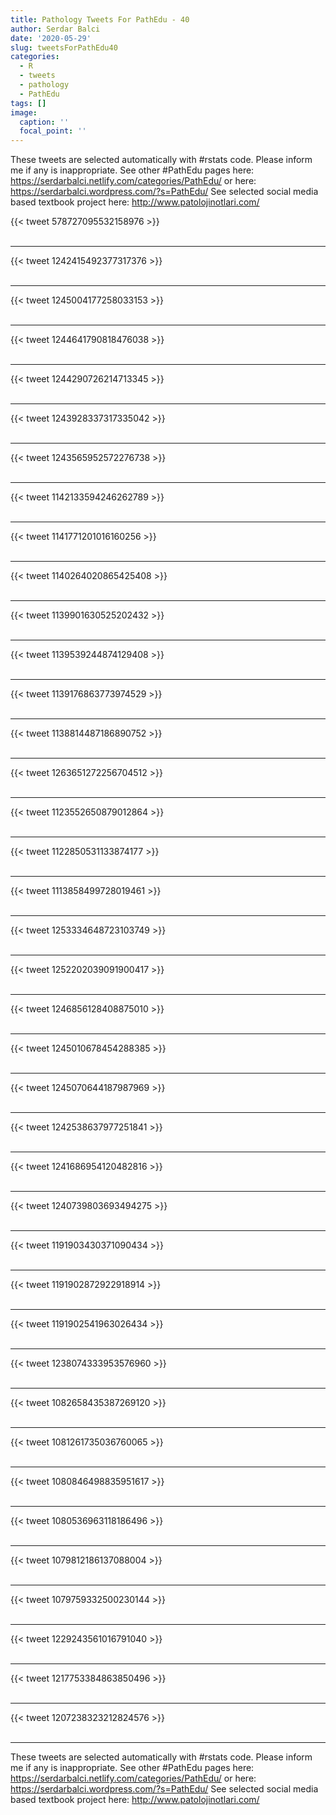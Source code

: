 ```yaml
---
title: Pathology Tweets For PathEdu - 40
author: Serdar Balci
date: '2020-05-29'
slug: tweetsForPathEdu40
categories:
  - R
  - tweets
  - pathology
  - PathEdu
tags: []
image:
  caption: ''
  focal_point: ''
---
```



These tweets are selected automatically with #rstats code. Please inform me if any is inappropriate.
See other #PathEdu pages here: https://serdarbalci.netlify.com/categories/PathEdu/  or here: https://serdarbalci.wordpress.com/?s=PathEdu/ 
See selected social media based textbook project here: http://www.patolojinotlari.com/

{{< tweet 578727095532158976 >}}
<br>
<br>
<hr>
{{< tweet 1242415492377317376 >}}
<br>
<br>
<hr>
{{< tweet 1245004177258033153 >}}
<br>
<br>
<hr>
{{< tweet 1244641790818476038 >}}
<br>
<br>
<hr>
{{< tweet 1244290726214713345 >}}
<br>
<br>
<hr>
{{< tweet 1243928337317335042 >}}
<br>
<br>
<hr>
{{< tweet 1243565952572276738 >}}
<br>
<br>
<hr>
{{< tweet 1142133594246262789 >}}
<br>
<br>
<hr>
{{< tweet 1141771201016160256 >}}
<br>
<br>
<hr>
{{< tweet 1140264020865425408 >}}
<br>
<br>
<hr>
{{< tweet 1139901630525202432 >}}
<br>
<br>
<hr>
{{< tweet 1139539244874129408 >}}
<br>
<br>
<hr>
{{< tweet 1139176863773974529 >}}
<br>
<br>
<hr>
{{< tweet 1138814487186890752 >}}
<br>
<br>
<hr>
{{< tweet 1263651272256704512 >}}
<br>
<br>
<hr>
{{< tweet 1123552650879012864 >}}
<br>
<br>
<hr>
{{< tweet 1122850531133874177 >}}
<br>
<br>
<hr>
{{< tweet 1113858499728019461 >}}
<br>
<br>
<hr>
{{< tweet 1253334648723103749 >}}
<br>
<br>
<hr>
{{< tweet 1252202039091900417 >}}
<br>
<br>
<hr>
{{< tweet 1246856128408875010 >}}
<br>
<br>
<hr>
{{< tweet 1245010678454288385 >}}
<br>
<br>
<hr>
{{< tweet 1245070644187987969 >}}
<br>
<br>
<hr>
{{< tweet 1242538637977251841 >}}
<br>
<br>
<hr>
{{< tweet 1241686954120482816 >}}
<br>
<br>
<hr>
{{< tweet 1240739803693494275 >}}
<br>
<br>
<hr>
{{< tweet 1191903430371090434 >}}
<br>
<br>
<hr>
{{< tweet 1191902872922918914 >}}
<br>
<br>
<hr>
{{< tweet 1191902541963026434 >}}
<br>
<br>
<hr>
{{< tweet 1238074333953576960 >}}
<br>
<br>
<hr>
{{< tweet 1082658435387269120 >}}
<br>
<br>
<hr>
{{< tweet 1081261735036760065 >}}
<br>
<br>
<hr>
{{< tweet 1080846498835951617 >}}
<br>
<br>
<hr>
{{< tweet 1080536963118186496 >}}
<br>
<br>
<hr>
{{< tweet 1079812186137088004 >}}
<br>
<br>
<hr>
{{< tweet 1079759332500230144 >}}
<br>
<br>
<hr>
{{< tweet 1229243561016791040 >}}
<br>
<br>
<hr>
{{< tweet 1217753384863850496 >}}
<br>
<br>
<hr>
{{< tweet 1207238323212824576 >}}
<br>
<br>
<hr>


These tweets are selected automatically with #rstats code. Please inform me if any is inappropriate.
See other #PathEdu pages here: https://serdarbalci.netlify.com/categories/PathEdu/  or here: https://serdarbalci.wordpress.com/?s=PathEdu/ 
See selected social media based textbook project here: http://www.patolojinotlari.com/
